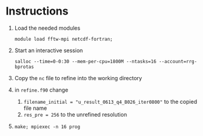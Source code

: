 # Instructions
1. Load the needed modules
   
   `module load fftw-mpi netcdf-fortran;`
1. Start an interactive session
   
   `salloc --time=0-0:30 --mem-per-cpu=1800M --ntasks=16 --account=rrg-bprotas`
1. Copy the `nc` file to refine into the working directory
1. in `refine.f90` change
   1. `filename_initial = "u_result_0613_q4_B026_iter0800"` to the copied file name
   1. `res_pre = 256` to the unrefined resolution
1. `make; mpiexec -n 16 prog`
